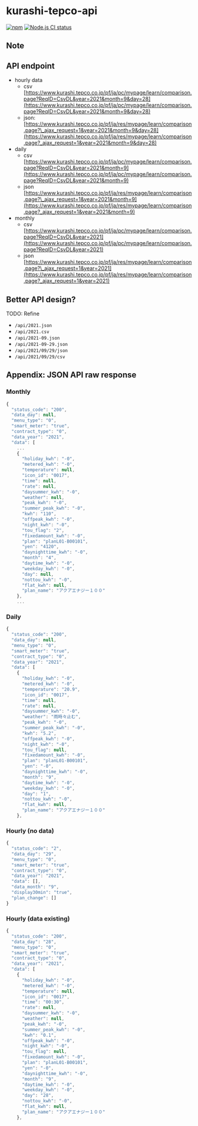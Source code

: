 # kurashi-tepco-api

[![npm](https://img.shields.io/npm/v/kurashi-tepco-api.svg)](https://www.npmjs.com/package/kurashi-tepco-api) [![Node.js CI status](https://github.com/shuuji3/kurashi-tepco-api/workflows/Node.js%20CI/badge.svg)](https://github.com/shuuji3/kurashi-tepco-api/actions)

## Note

## API endpoint

- hourly data
  - csv [https://www.kurashi.tepco.co.jp/pf/ja/pc/mypage/learn/comparison.page?ReqID=CsvDL&year=2021&month=9&day=28](https://www.kurashi.tepco.co.jp/pf/ja/pc/mypage/learn/comparison.page?ReqID=CsvDL&year=2021&month=9&day=28)
  - json: [https://www.kurashi.tepco.co.jp/pf/ja/res/mypage/learn/comparison.page?\_ajax_request=1&year=2021&month=9&day=28](https://www.kurashi.tepco.co.jp/pf/ja/res/mypage/learn/comparison.page?_ajax_request=1&year=2021&month=9&day=28)
- daily
  - csv [https://www.kurashi.tepco.co.jp/pf/ja/pc/mypage/learn/comparison.page?ReqID=CsvDL&year=2021&month=9](https://www.kurashi.tepco.co.jp/pf/ja/pc/mypage/learn/comparison.page?ReqID=CsvDL&year=2021&month=9)
  - json [https://www.kurashi.tepco.co.jp/pf/ja/res/mypage/learn/comparison.page?\_ajax_request=1&year=2021&month=9](https://www.kurashi.tepco.co.jp/pf/ja/res/mypage/learn/comparison.page?_ajax_request=1&year=2021&month=9)
- monthly
  - csv [https://www.kurashi.tepco.co.jp/pf/ja/pc/mypage/learn/comparison.page?ReqID=CsvDL&year=2021](https://www.kurashi.tepco.co.jp/pf/ja/pc/mypage/learn/comparison.page?ReqID=CsvDL&year=2021)
  - json [https://www.kurashi.tepco.co.jp/pf/ja/res/mypage/learn/comparison.page?\_ajax_request=1&year=2021](https://www.kurashi.tepco.co.jp/pf/ja/res/mypage/learn/comparison.page?_ajax_request=1&year=2021)

## Better API design?

TODO: Refine

- `/api/2021.json`
- `/api/2021.csv`
- `/api/2021-09.json`
- `/api/2021-09-29.json`
- `/api/2021/09/29/json`
- `/api/2021/09/29/csv`

## Appendix: JSON API raw response

### Monthly

```js
{
  "status_code": "200",
  "data_day": null,
  "menu_type": "0",
  "smart_meter": "true",
  "contract_type": "0",
  "data_year": "2021",
  "data": [
    ...
    {
      "holiday_kwh": "-0",
      "metered_kwh": "-0",
      "temperature": null,
      "icon_id": "0017",
      "time": null,
      "rate": null,
      "daysummer_kwh": "-0",
      "weather": null,
      "peak_kwh": "-0",
      "summer_peak_kwh": "-0",
      "kwh": "110",
      "offpeak_kwh": "-0",
      "night_kwh": "-0",
      "tou_flag": "2",
      "fixedamount_kwh": "-0",
      "plan": "planL01-B00101",
      "yen": "4120",
      "daynighttime_kwh": "-0",
      "month": "4",
      "daytime_kwh": "-0",
      "weekday_kwh": "-0",
      "day": null,
      "nottou_kwh": "-0",
      "flat_kwh": null,
      "plan_name": "アクアエナジー１００"
    },
    ...
```

### Daily

```js
{
  "status_code": "200",
  "data_day": null,
  "menu_type": "0",
  "smart_meter": "true",
  "contract_type": "0",
  "data_year": "2021",
  "data": [
    {
      "holiday_kwh": "-0",
      "metered_kwh": "-0",
      "temperature": "20.9",
      "icon_id": "0017",
      "time": null,
      "rate": null,
      "daysummer_kwh": "-0",
      "weather": "雨時々止む",
      "peak_kwh": "-0",
      "summer_peak_kwh": "-0",
      "kwh": "5.2",
      "offpeak_kwh": "-0",
      "night_kwh": "-0",
      "tou_flag": null,
      "fixedamount_kwh": "-0",
      "plan": "planL01-B00101",
      "yen": "-0",
      "daynighttime_kwh": "-0",
      "month": "9",
      "daytime_kwh": "-0",
      "weekday_kwh": "-0",
      "day": "1",
      "nottou_kwh": "-0",
      "flat_kwh": null,
      "plan_name": "アクアエナジー１００"
    },
```

### Hourly (no data)

```js
{
  "status_code": "2",
  "data_day": "29",
  "menu_type": "0",
  "smart_meter": "true",
  "contract_type": "0",
  "data_year": "2021",
  "data": [],
  "data_month": "9",
  "display30min": "true",
  "plan_change": []
}
```

### Hourly (data existing)

```js
{
  "status_code": "200",
  "data_day": "28",
  "menu_type": "0",
  "smart_meter": "true",
  "contract_type": "0",
  "data_year": "2021",
  "data": [
    {
      "holiday_kwh": "-0",
      "metered_kwh": "-0",
      "temperature": null,
      "icon_id": "0017",
      "time": "00:30",
      "rate": null,
      "daysummer_kwh": "-0",
      "weather": null,
      "peak_kwh": "-0",
      "summer_peak_kwh": "-0",
      "kwh": "0.1",
      "offpeak_kwh": "-0",
      "night_kwh": "-0",
      "tou_flag": null,
      "fixedamount_kwh": "-0",
      "plan": "planL01-B00101",
      "yen": "-0",
      "daynighttime_kwh": "-0",
      "month": "9",
      "daytime_kwh": "-0",
      "weekday_kwh": "-0",
      "day": "28",
      "nottou_kwh": "-0",
      "flat_kwh": null,
      "plan_name": "アクアエナジー１００"
    },
```
